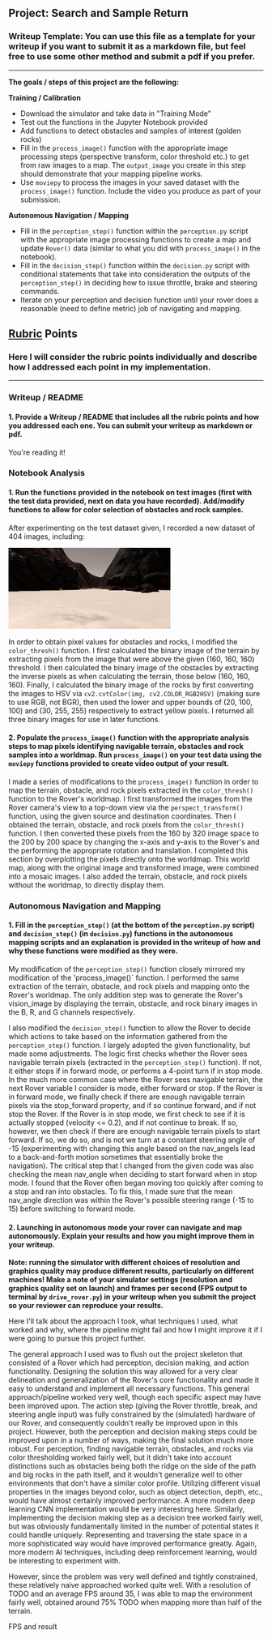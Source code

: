 ## Project: Search and Sample Return
### Writeup Template: You can use this file as a template for your writeup if you want to submit it as a markdown file, but feel free to use some other method and submit a pdf if you prefer.

---


**The goals / steps of this project are the following:**  

**Training / Calibration**  

* Download the simulator and take data in "Training Mode"
* Test out the functions in the Jupyter Notebook provided
* Add functions to detect obstacles and samples of interest (golden rocks)
* Fill in the `process_image()` function with the appropriate image processing steps (perspective transform, color threshold etc.) to get from raw images to a map.  The `output_image` you create in this step should demonstrate that your mapping pipeline works.
* Use `moviepy` to process the images in your saved dataset with the `process_image()` function.  Include the video you produce as part of your submission.

**Autonomous Navigation / Mapping**

* Fill in the `perception_step()` function within the `perception.py` script with the appropriate image processing functions to create a map and update `Rover()` data (similar to what you did with `process_image()` in the notebook). 
* Fill in the `decision_step()` function within the `decision.py` script with conditional statements that take into consideration the outputs of the `perception_step()` in deciding how to issue throttle, brake and steering commands. 
* Iterate on your perception and decision function until your rover does a reasonable (need to define metric) job of navigating and mapping.  

[//]: # (Image References)

[image1]: ./dataset/IMG/robocam_2018_09_22_13_41_11_970.jpg

## [Rubric](https://review.udacity.com/#!/rubrics/916/view) Points
### Here I will consider the rubric points individually and describe how I addressed each point in my implementation.  

---
### Writeup / README

#### 1. Provide a Writeup / README that includes all the rubric points and how you addressed each one.  You can submit your writeup as markdown or pdf.  

You're reading it!

### Notebook Analysis
#### 1. Run the functions provided in the notebook on test images (first with the test data provided, next on data you have recorded). Add/modify functions to allow for color selection of obstacles and rock samples.
After experimenting on the test dataset given, I recorded a new dataset of 404 images, including:

![alt text][image1]

In order to obtain pixel values for obstacles and rocks, I modified the `color_thresh()` function.
I first calculated the binary image of the terrain by extracting pixels from the image that were above the given (160, 160, 160) threshold.
I then calculated the binary image of the obstacles by extracting the inverse pixels as when calculating the terrain, those below (160, 160, 160).
Finally, I calculated the binary image of the rocks by first converting the images to HSV via `cv2.cvtColor(img, cv2.COLOR_RGB2HSV)` (making sure to use RGB, not BGR), 
then used the lower and upper bounds of (20, 100, 100) and (30, 255, 255) respectively to extract yellow pixels. 
I returned all three binary images for use in later functions. 

#### 2. Populate the `process_image()` function with the appropriate analysis steps to map pixels identifying navigable terrain, obstacles and rock samples into a worldmap.  Run `process_image()` on your test data using the `moviepy` functions provided to create video output of your result.

I made a series of modifications to the `process_image()` function in order to map the terrain, obstacle, and rock pixels extracted
in the `color_thresh()` function to the Rover's worldmap. I first transformed the images from the Rover camera's view to a top-down view
via the `perspect_transform()` function, using the given source and destination coordinates. Then I obtained the terrain, obstacle,
and rock pixels from the `color_thresh()` function. I then converted these pixels from the 160 by 320 image space to the 200 by 200
space by changing the x-axis and y-axis to the Rover's and the performing the appropriate rotation and translation. I completed this
section by overplotting the pixels directly onto the worldmap. This world map, along with the original image and transformed image, were
combined into a mosaic images. I also added the terrain, obstacle, and rock pixels without the worldmap, to directly display them.

### Autonomous Navigation and Mapping

#### 1. Fill in the `perception_step()` (at the bottom of the `perception.py` script) and `decision_step()` (in `decision.py`) functions in the autonomous mapping scripts and an explanation is provided in the writeup of how and why these functions were modified as they were.

My modification of the `perception_step()` function closely mirrored my modification of the 'process_image()` function. I performed the
same extraction of the terrain, obstacle, and rock pixels and mapping onto the Rover's worldmap. The only addition step was to generate
the Rover's vision_image by displaying the terrain, obstacle, and rock binary images in the B, R, and G channels respectively.

I also modified the `decision_step()` function to allow the Rover to decide which actions to take based on the information gathered
from the `perception_step()` function. I largely adopted the given functionality, but made some adjustments. The logic first checks
whether the Rover sees navigable terrain pixels (extracted in the `perception_step()` function). If not, it either stops if in forward mode,
or performs a 4-point turn if in stop mode. In the much more common case where the Rover sees navigable terrain, the next Rover variable
I consider is mode, either forward or stop. If the Rover is in forward mode, we finally check if there are enough navigable terrain
pixels via the stop_forward property, and if so continue forward, and if not stop the Rover. If the Rover is in stop mode, we first check
to see if it is actually stopped (velocity <= 0.2), and if not continue to break. If so, however, we then check if there are enough
navigable terrain pixels to start forward. If so, we do so, and is not we turn at a constant steering angle of -15 (experimenting with
changing this angle based on the nav_angels lead to a back-and-forth motion sometimes that essentially broke the navigation).
The critical step that I changed from the given code was also checking the mean nav_angle when deciding to start forward when in stop mode.
I found that the Rover often began moving too quickly after coming to a stop and ran into obstacles. To fix this, I made sure that the
mean nav_angle direction was within the Rover's possible steering range (-15 to 15) before switching to forward mode.


#### 2. Launching in autonomous mode your rover can navigate and map autonomously.  Explain your results and how you might improve them in your writeup.  

**Note: running the simulator with different choices of resolution and graphics quality may produce different results, particularly on different machines!  Make a note of your simulator settings (resolution and graphics quality set on launch) and frames per second (FPS output to terminal by `drive_rover.py`) in your writeup when you submit the project so your reviewer can reproduce your results.**

Here I'll talk about the approach I took, what techniques I used, what worked and why, where the pipeline might fail and how I might improve it if I were going to pursue this project further.  

The general approach I used was to flush out the project skeleton that consisted of a Rover which had perception, decision making, and
action functionality. Designing the solution this way allowed for a very clear delineation and generalization of the Rover's core
functionality and made it easy to understand and implement all necessary functions. This general approach/pipeline worked very well,
though each specific aspect may have been improved upon. The action step (giving the Rover throttle, break, and steering angle input)
was fully constrained by the (simulated) hardware of our Rover, and consequently couldn't really be improved upon in this project.
However, both the perception and decision making steps could be improved upon in a number of ways, making the final solution much more
robust. For perception, finding navigable terrain, obstacles, and rocks via color thresholding worked fairly well, but it didn't take
into account distinctions such as obstacles being both the ridge on the side of the path and big rocks in the path itself, and it
wouldn't generalize well to other environments that don't have a similar color profile. Utilizing different visual properties in the
images beyond color, such as object detection, depth, etc., would have almost certainly improved performance. A more modern deep
learning CNN implementation would be very interesting here. Similarly, implementing the decision making step as a decision tree
worked fairly well, but was obviously fundamentally limited in the number of potential states it could handle uniquely. Representing
and traversing the state space in a more sophisticated way would have improved performance greatly. Again, more modern AI techniques,
including deep reinforcement learning, would be interesting to experiment with.

However, since the problem was very well defined and tightly constrained, these relatively naive approached worked quite well. With a
resolution of TODO and an average FPS around 35, I was able to map the environment fairly well, obtained around 75% TODO when mapping
more than half of the terrain.

FPS and result
